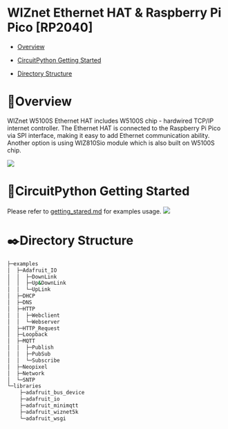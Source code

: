 # WIZnet Ethernet HAT & Raspberry Pi Pico [RP2040]

- [Overview](#overview)

- [CircuitPython Getting Started](#start)

- [Directory Structure](#directory )


<a name="overview"></a>

# :blue_book:Overview

WIZnet W5100S Ethernet HAT includes W5100S chip - hardwired TCP/IP internet controller. The Ethernet HAT is connected to the Raspberry Pi Pico via SPI interface, making it easy to add Ethernet communication ability. Another option is using WIZ810Sio module which is also built on W5100S chip.

![][link-Shield]

<a name="start"></a>

# :rocket:CircuitPython Getting Started

Please refer to [getting_stared.md][link-getting_started] for examples usage.
![][link-getting_image]

<a name="directory"></a>

# :black_nib:Directory Structure

``` bash
├─examples
│  ├─Adafruit_IO
│  │  ├─DownLink
│  │  ├─Up&DownLink
│  │  └─UpLink
│  ├─DHCP
│  ├─DNS
│  ├─HTTP
│  │  ├─Webclient
│  │  └─Webserver
│  ├─HTTP_Request
│  ├─Loopback
│  ├─MQTT
│  │  ├─Publish
│  │  ├─PubSub
│  │  └─Subscribe
│  ├─Neopixel
│  ├─Network
│  └─SNTP
└─libraries
    ├─adafruit_bus_device
    ├─adafruit_io
    ├─adafruit_minimqtt
    ├─adafruit_wiznet5k  
    └─adafruit_wsgi
```



<!--
Link
-->

[link-Shield]: https://github.com/Wiznet/RP2040-HAT-CircuitPython/blob/master/images/START/PICO%20Shield.jpg
[link-getting_image]: https://github.com/Wiznet/RP2040-HAT-CircuitPython/blob/master/images/START/getting_started.png
[link-getting_started]: https://github.com/Wiznet/RP2040-HAT-CircuitPython/blob/master/Ethernet%20Example%20Getting%20Started%20%5BCircuitpython%5D.md

